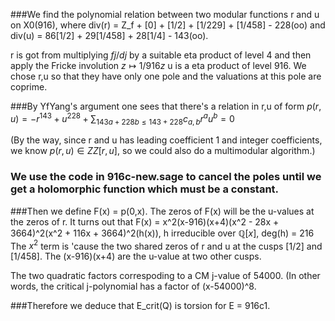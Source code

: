 
###We find the polynomial relation between two modular functions r and u on X0(916),
where div(r) = Z_f + [0] + [1/2] + [1/229] + [1/458] - 228(oo) and div(u) =  86[1/2] + 29[1/458] + 28[1/4] - 143(oo).

r is got from multiplying $fj/dj$ by a suitable eta product of level 4 and then apply the Fricke involution $z \mapsto 1/916z$
u is a eta product of level 916. We chose r,u so that they have only one pole and the valuations at this pole are coprime.

###By YfYang's argument one sees that there's a relation in r,u of form
    $p(r,u) = -r^143 + u^228 + \sum_{143a+228b \leq 143+228} c_{a,b}r^au^b = 0$

(By the way, since r and u has leading coefficient 1 and integer coefficients, we know $p(r,u) \in ZZ[r,u]$, so we could
also do a multimodular algorithm.)

### We use the code in 916c-new.sage to cancel the poles until we get a holomorphic function which must be a constant.

###Then we define F(x) = p(0,x). The zeros of F(x) will be the u-values at the zeros of r. It turns out that
        F(x)  = x^2(x-916)(x+4)(x^2 - 28x + 3664)^2(x^2 + 116x + 3664)^2(h(x)), h irreducible over $\mathbb{Q}[x]$, deg(h) = 216
The $x^2$ term is 'cause the two shared zeros of r and u at the cusps [1/2] and [1/458]. The (x-916)(x+4) are the u-value at two other cusps. 

The two quadratic factors correspoding to a CM j-value of 54000. (In other words, the critical j-polynomial has a
factor of (x-54000)^8.

###Therefore we deduce that E_crit(Q) is torsion for E = 916c1.
